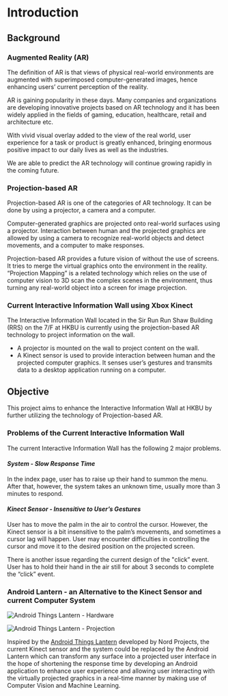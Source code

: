 # Introduction

## Background

### Augmented Reality (AR)
The definition of AR is that views of physical real-world environments are augmented with superimposed computer-generated images, hence enhancing users’ current perception of the reality.

AR is gaining popularity in these days. Many companies and organizations are developing innovative projects based on AR technology and it has been widely applied in the fields of gaming, education, healthcare, retail and architecture etc.

With vivid visual overlay added to the view of the real world, user experience for a task or product is greatly enhanced, bringing enormous positive impact to our daily lives as well as the industries.

We are able to predict the AR technology will continue growing rapidly in the coming future.

<!-- 
To include a reference, add the citation key shown in the references.bib file.
-->

### Projection-based AR
Projection-based AR is one of the categories of AR technology. It can be done by using a projector, a camera and a computer.

Computer-generated graphics are projected onto real-world surfaces using a projector. Interaction between human and the projected graphics are allowed by using a camera to recognize real-world objects and detect movements, and a computer to make responses.

Projection-based AR provides a future vision of without the use of screens. It tries to merge the virtual graphics onto the environment in the reality. “Projection Mapping” is a related technology which relies on the use of computer vision to 3D scan the complex scenes in the environment, thus turning any real-world object into a screen for image projection.

### Current Interactive Information Wall using Xbox Kinect
The Interactive Information Wall located in the Sir Run Run Shaw Building (RRS) on the 7/F at HKBU is currently using the projection-based AR technology to project information on the wall.

- A projector is mounted on the wall to project content on the wall.
- A Kinect sensor is used to provide interaction between human and the projected computer graphics. It senses user’s gestures and transmits data to a desktop application running on a computer.

## Objective
This project aims to enhance the Interactive Information Wall at HKBU by further utilizing the technology of Projection-based AR.

### Problems of the Current Interactive Information Wall
The current Interactive Information Wall has the following 2 major problems.

#### *System - Slow Response Time*
In the index page, user has to raise up their hand to summon the menu. After that, however, the system takes an unknown time, usually more than 3 minutes to respond.

#### *Kinect Sensor - Insensitive to User’s Gestures*
User has to move the palm in the air to control the cursor. However, the Kinect sensor is a bit insensitive to the palm’s movements, and sometimes a cursor lag will happen. User may encounter difficulties in controlling the cursor and move it to the desired position on the projected screen.

There is another issue regarding the current design of the "click” event. User has to hold their hand in the air still for about 3 seconds to complete the “click” event. 

### Android Lantern - an Alternative to the Kinect Sensor and current Computer System

![Android Things Lantern - Hardware](https://lh3.googleusercontent.com/3iPwZB9gchkw2s2yITK9BLdrBTrHS38ter2QOt-WZn9i2k80Q0EirODlOin8osvCSSshPWzQnJbk=s300 "banner-lantern-internal") 

![Android Things Lantern - Projection](https://lh3.googleusercontent.com/QGS5ZU5DCoCsjDu2ckgtxKGkwG9JGiGfwmjPQiiLPmLtgOSs-taNnomEUzCb3MIMn-3n8QgX-meU=s300 "banner-lantern-projection")

Inspired by the [Android Things Lantern](https://github.com/nordprojects/lantern) developed by 	Nord Projects, the current Kinect sensor and the system could be replaced by the Android Lantern which can transform any surface into a projected user interface in the hope of shortening the response time by developing an Android application to enhance user experience and allowing user interacting with the virtually projected graphics in a real-time manner by making use of Computer Vision and Machine Learning.

<!-- ## Summary of chapters -->

<!-- 
For italic, add one * on either side of the text
For bold, add two * on either side of the text
For bold and italic, add _** on either side of the text
-->

<!--
This is a brief outline of what went into each chapter. **Chapter 1** gives a background on duis tempus justo quis arcu consectetur sollicitudin.  **Chapter 2** discusses morbi sollicitudin gravida tellus in maximus.  **Chapter 3** discusses vestibulum eleifend turpis id turpis sollicitudin aliquet.  **Chapter 4** shows how phasellus gravida non ex id aliquet. Proin faucibus nibh sit amet augue blandit varius.
-->